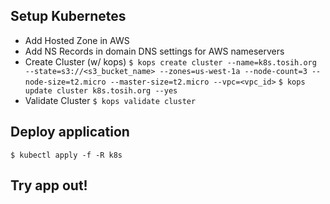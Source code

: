 ## Setup Kubernetes

* Add Hosted Zone in AWS
* Add NS Records in domain DNS settings for AWS nameservers
* Create Cluster (w/ kops)
```$ kops create cluster --name=k8s.tosih.org --state=s3://<s3_bucket_name> --zones=us-west-1a --node-count=3 --node-size=t2.micro --master-size=t2.micro --vpc=<vpc_id>```
```$ kops update cluster k8s.tosih.org --yes```
* Validate Cluster
```$ kops validate cluster```

## Deploy application
```$ kubectl apply -f -R k8s```

## Try app out!